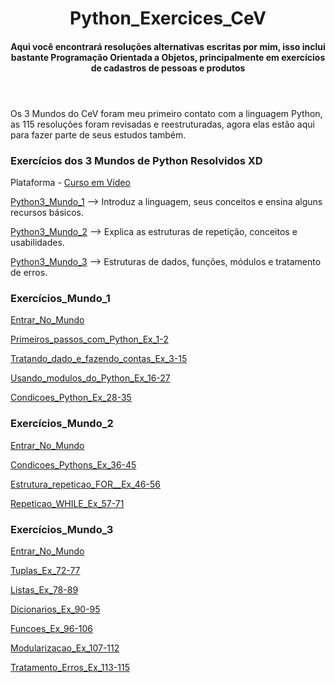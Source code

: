 <header>
<h1>Python_Exercices_CeV</h1>
<h4>Aqui você encontrará resoluções alternativas escritas por mim, isso inclui bastante Programação Orientada a Objetos, principalmente em exercícios de cadastros de pessoas e produtos</h4> 
</header>

<p>Os 3 Mundos do CeV foram meu primeiro contato com a linguagem Python, as 115 resoluções foram revisadas e reestruturadas, agora elas estão aqui para fazer parte de seus estudos também.</p>

<h3>Exercícios dos 3 Mundos de Python Resolvidos XD</h3>
</header>
<p>Plataforma - <a href = "https://www.cursoemvideo.com/cursos/">Curso em Vídeo</a></p>
<p><a href ="https://www.cursoemvideo.com/curso/python-3-mundo-1/" >Python3_Mundo_1</a> --> Introduz a linguagem, seus conceitos e ensina alguns recursos básicos.</p>
<p><a href ="https://www.cursoemvideo.com/curso/python-3-mundo-2/" >Python3_Mundo_2</a> --> Explica as estruturas de repetição, conceitos e usabilidades.</p>
<p><a href ="https://www.cursoemvideo.com/curso/python-3-mundo-3/" >Python3_Mundo_3</a> --> Estruturas de dados, funções, módulos e tratamento de erros.<p>

<h3>Exercícios_Mundo_1</h3> 
<p><a href = "https://github.com/RenanS85/Python3_Exercises_CeV/tree/master/Mundo_1">Entrar_No_Mundo</a></p>
<p><a href = "https://github.com/RenanS85/Python3_Exercises_CeV/tree/master/Mundo_1/Primeiros_passos_com_Python_Ex_1-2"> Primeiros_passos_com_Python_Ex_1-2</a></p>
<p><a href = "https://github.com/RenanS85/Python3_Exercises_CeV/tree/master/Mundo_1/Tratando_dado_e_fazendo_contas_Ex_3-15">Tratando_dado_e_fazendo_contas_Ex_3-15</a></p>
<p><a href = "https://github.com/RenanS85/Python3_Exercises_CeV/tree/master/Mundo_1/Usando_modulos_do_Python_Ex_16-27">Usando_modulos_do_Python_Ex_16-27</a></p>
<p><a href = "https://github.com/RenanS85/Python3_Exercises_CeV/tree/master/Mundo_1/Condicoes_Python_Ex_28-35">Condicoes_Python_Ex_28-35</a></p>

<h3>Exercícios_Mundo_2</h3> 
<p><a href = "https://github.com/RenanS85/Python3_Exercises_CeV/tree/master/Mundo_2">Entrar_No_Mundo</a></p>
<p><a href = "https://github.com/RenanS85/Python3_Exercises_CeV/tree/master/Mundo_2/Condicoes_Pythons_Ex_36-45">Condicoes_Pythons_Ex_36-45</a></p>
<p><a href = "https://github.com/RenanS85/Python3_Exercises_CeV/tree/master/Mundo_2/Estrutura_repeticao_FOR__Ex_46-56">Estrutura_repeticao_FOR__Ex_46-56</a></p>
<p><a href = "https://github.com/RenanS85/Python3_Exercises_CeV/tree/master/Mundo_2/Repeticao_WHILE_Ex_57-71">Repeticao_WHILE_Ex_57-71</a></p>

<h3>Exercícios_Mundo_3</h3>
<p><a href = ""></a></p>
<p><a href = "https://github.com/RenanS85/Python3_Exercises_CeV/tree/master/Mundo_3">Entrar_No_Mundo</a></p>
<p><a href = "https://github.com/RenanS85/Python3_Exercises_CeV/tree/master/Mundo_3/A)_Tuplas_Ex_72-77">Tuplas_Ex_72-77</a></p>
<p><a href = "https://github.com/RenanS85/Python3_Exercises_CeV/tree/master/Mundo_3/B)_Listas_Ex_78-89">Listas_Ex_78-89</a></p>
<p><a href = "https://github.com/RenanS85/Python3_Exercises_CeV/tree/master/Mundo_3/C)_Dicionarios_Ex_90-95">Dicionarios_Ex_90-95</a></p>
<p><a href = "https://github.com/RenanS85/Python3_Exercises_CeV/tree/master/Mundo_3/D)_Funcoes_Ex_96-106">Funcoes_Ex_96-106</a></p>
<p><a href = "https://github.com/RenanS85/Python3_Exercises_CeV/tree/master/Mundo_3/E)_Modularizacao_Ex_107-112">Modularizacao_Ex_107-112</a></p>
<p><a href = "https://github.com/RenanS85/Python3_Exercises_CeV/tree/master/Mundo_3/F)_Tratamento_Erros_Ex_113-115">Tratamento_Erros_Ex_113-115</a></p>
